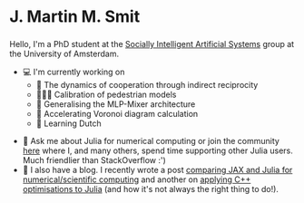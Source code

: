 <h1 align="left">J. Martin M. Smit</h1>
<h3 align="center"></h3>
Hello, I'm a PhD student at the
<a href="https://ivi.uva.nl/research/socially-intelligent-artificial-systems-group.html">Socially Intelligent Artificial Systems</a> group at the University of Amsterdam.


* 💻 I'm currently working on
  * 🤝 The dynamics of cooperation through indirect reciprocity 
  * 🚶🏿‍♂️ Calibration of pedestrian models
  * 🥗 Generalising the MLP-Mixer architecture
  * 🎨 Accelerating Voronoi diagram calculation
  * 📙 Learning Dutch

- 💬 Ask me about Julia for numerical computing or join the community [here](https://discourse.julialang.org/invites/BC6thrmqZQ) where I, and many others, spend time supporting other Julia users. Much friendlier than StackOverflow :')
- 📝 I also have a blog. I recently wrote a post <a href="https://jacobussmit.com/blogposts/jax-julia-comparison.html">comparing JAX and Julia for numerical/scientific computing</a> and another on <a href="https://forem.julialang.org/jacobusmmsmit/writing-optimised-julia-with-wisdom-from-c-pfj-temp-slug-4569728?preview=84e54102777f4dca084c329f096d93bbaca017a842a47aa3530d5f201f8da66962b67358c7d64cc25d240385c6423c24e171626dc0ea87b2bc0a31b7">applying C++ optimisations to Julia</a> (and how it's not always the right thing to do!). 
